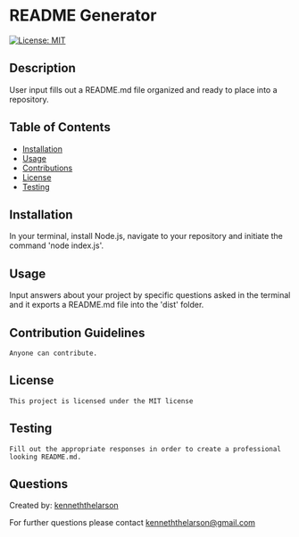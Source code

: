 # README Generator

  [![License: MIT](https://img.shields.io/badge/License-MIT-yellow.svg)](https://opensource.org/licenses/MIT)

  ## Description
  User input fills out a README.md file organized and ready to place into a repository.

  ## Table of Contents
  * [Installation](#installation)
  * [Usage](#usage)
  * [Contributions](#contributions)
  * [License](#license)
  * [Testing](#testing)
  
  ## Installation
  In your terminal, install Node.js, navigate to your repository and initiate the command 'node index.js'.

  ## Usage
  Input answers about your project by specific questions asked in the terminal and it exports a README.md file into the 'dist' folder.

  ## Contribution Guidelines
    Anyone can contribute.

  ## License
    This project is licensed under the MIT license

  ## Testing
    Fill out the appropriate responses in order to create a professional looking README.md.

  ## Questions
  Created by: [kenneththelarson](https://github.com/kenneththelarson)
  
  For further questions please contact [kenneththelarson@gmail.com](mailto:kenneththelarson@gmail.com)

